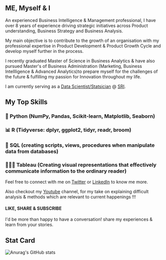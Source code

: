 ## ME, Myself & I

An experienced Business Intelligence & Management professional, I have over 8 years of experience driving strategic initiatives across Product understanding, Business Strategy and Business Analysis.

My main objective is to contribute to the growth of an organisation with my professional expertise in Product Development & Product Growth Cycle  and develop myself further in the process. 

I recently graduated Master of Science in Business Analytics & have also pursued Master's of Business Administration (Marketing, Business Intellligence & Advanced Analytics)to prepare myself for the challenges of the future & fulfilling my passion for Innovation throughout my life.

I am currently serving as a [Data Scientist/Statsician](https://www.linkedin.com/in/tushar-pant/) @ [SRI](https://srinsights.com/).

## My Top Skills

### 🐍 Python  (NumPy, Pandas, Scikit-learn, Matplotlib, Seaborn)

### 📊   R       (Tidyverse: dplyr, ggplot2, tidyr, readr, broom)

### 🤖   SQL   (creating scripts, views, procedures when manipulate data from databases)

### 👨🏻‍💻 Tableau (Creating visual representations that effectively communicate information to the ordinary reader)

Feel free to connect with me on [Twitter](https://twitter.com/pantherpant13) or [LinkedIn](https://www.linkedin.com/in/tushar-pant/) to know me more.

Also checkout my [Youtube](https://www.youtube.com/channel/UCG_Uw2cQxcDSFP7GXWGL00w) channel, for my take on explaining difficult analysis & methods which are relevant to current happenings !!! 
#### LIKE, SHARE & SUBSCRIBE 


I'd be more than happy to have a conversation! share my experiences & learn from your stories.


## Stat Card

![Anurag's GitHub stats](https://github-readme-stats.vercel.app/api?username=tusharpant93&hide=contribs,prs,issues)

